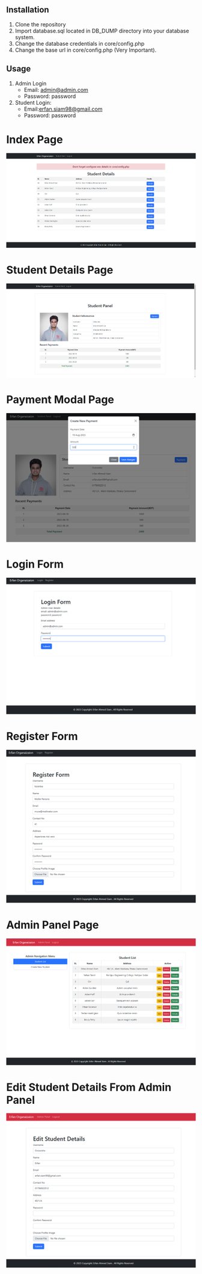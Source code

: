 ## Installation
1. Clone the repository
2. Import database.sql located in DB_DUMP directory into your database system.
3. Change the database credentials in core/config.php
4. Change the base url in core/config.php
   (Very Important).

## Usage
1. Admin Login
    - Email: admin@admin.com
    - Password: password
2. Student Login:
    - Email:erfan.siam98@gmail.com
    - Password: password

# Index Page
![image](readme_images/1.png)
# Student Details Page

![image](readme_images/2.png)


# Payment Modal Page
![image](readme_images/3.png)

# Login Form

![image](readme_images/4.png)

# Register Form

![image](readme_images/7.png)

# Admin Panel Page

![image](readme_images/5.png)

# Edit Student Details From Admin Panel

![image](readme_images/6.png)

